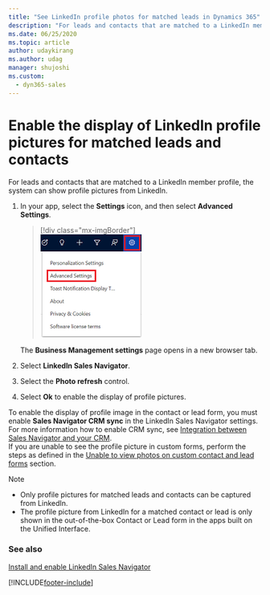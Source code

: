 ```yaml
---
title: "See LinkedIn profile photos for matched leads in Dynamics 365"
description: "For leads and contacts that are matched to a LinkedIn member profile, you can follow these steps to enable the system to display profile photos."
ms.date: 06/25/2020
ms.topic: article
author: udaykirang
ms.author: udag
manager: shujoshi
ms.custom: 
  - dyn365-sales
---
```


# Enable the display of LinkedIn profile pictures for matched leads and contacts

For leads and contacts that are matched to a LinkedIn member profile, the system can show profile pictures from LinkedIn. 

1.	In your app, select the **Settings** icon, and then select **Advanced Settings**.

    > [!div class="mx-imgBorder"]  
    > ![Advanced Settings link in the site map.](../sales-enterprise/media/advanced-settings-option.png "Advanced Settings link in the site map")
    
    The **Business Management settings** page opens in a new browser tab.

2. Select **LinkedIn Sales Navigator**.
3. Select the **Photo refresh** control.
4. Select **Ok** to enable the display of profile pictures.

To enable the display of profile image in the contact or lead form, you must enable **Sales Navigator CRM sync** in the LinkedIn Sales Navigator settings. For more information how to enable CRM sync, see [Integration between Sales Navigator and your CRM](https://www.linkedin.com/help/sales-navigator/answer/82207/integration-between-sales-navigator-and-your-crm-overview).    
If you are unable to see the profile picture in custom forms, perform the steps as defined in the [Unable to view photos on custom contact and lead forms](ts-linkedin-integration.md#unable-to-view-photos-on-custom-contact-and-lead-forms-in-unified-interface) section.    


> [!NOTE]
> - Only profile pictures for matched leads and contacts can be captured from LinkedIn.
> - The profile picture from LinkedIn for a matched contact or lead is only shown in the out-of-the-box Contact or Lead form in the apps built on the Unified Interface.

### See also

[Install and enable LinkedIn Sales Navigator](install-sales-navigator.md)    


[!INCLUDE[footer-include](../includes/footer-banner.md)]
